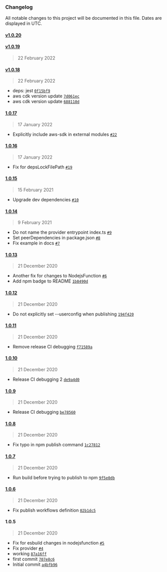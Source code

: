 ### Changelog

All notable changes to this project will be documented in this file. Dates are displayed in UTC.

#### [v1.0.20](https://github.com/kuthia/ses-smtp-credentials-cdk/compare/v1.0.19...v1.0.20)

#### [v1.0.19](https://github.com/kuthia/ses-smtp-credentials-cdk/compare/v1.0.18...v1.0.19)

> 22 February 2022

#### [v1.0.18](https://github.com/kuthia/ses-smtp-credentials-cdk/compare/1.0.17...v1.0.18)

> 22 February 2022

- deps: jest [`0f15bf9`](https://github.com/kuthia/ses-smtp-credentials-cdk/commit/0f15bf924eab2b8f9bd6eacb5070ac3df70d1469)
- aws cdk version update [`7d061ec`](https://github.com/kuthia/ses-smtp-credentials-cdk/commit/7d061ece42aff60e474134b23aa9dd1b8adbaa5d)
- aws cdk version update [`688110d`](https://github.com/kuthia/ses-smtp-credentials-cdk/commit/688110dd78d11bf7e3393274e799343990703371)

#### [1.0.17](https://github.com/kuthia/ses-smtp-credentials-cdk/compare/1.0.16...1.0.17)

> 17 January 2022

- Explicitly include aws-sdk in external modules [`#22`](https://github.com/kuthia/ses-smtp-credentials-cdk/pull/22)

#### [1.0.16](https://github.com/kuthia/ses-smtp-credentials-cdk/compare/1.0.15...1.0.16)

> 17 January 2022

- Fix for depsLockFilePath [`#19`](https://github.com/kuthia/ses-smtp-credentials-cdk/pull/19)

#### [1.0.15](https://github.com/kuthia/ses-smtp-credentials-cdk/compare/1.0.14...1.0.15)

> 15 February 2021

- Upgrade dev dependencies [`#10`](https://github.com/kuthia/ses-smtp-credentials-cdk/pull/10)

#### [1.0.14](https://github.com/kuthia/ses-smtp-credentials-cdk/compare/1.0.13...1.0.14)

> 9 February 2021

- Do not name the provider entrypoint index.ts [`#9`](https://github.com/kuthia/ses-smtp-credentials-cdk/pull/9)
- Set peerDependencies in package.json [`#8`](https://github.com/kuthia/ses-smtp-credentials-cdk/pull/8)
- Fix example in docs [`#7`](https://github.com/kuthia/ses-smtp-credentials-cdk/pull/7)

#### [1.0.13](https://github.com/kuthia/ses-smtp-credentials-cdk/compare/1.0.12...1.0.13)

> 21 December 2020

- Another fix for changes to NodejsFunction [`#6`](https://github.com/kuthia/ses-smtp-credentials-cdk/pull/6)
- Add npm badge to README [`1b8490d`](https://github.com/kuthia/ses-smtp-credentials-cdk/commit/1b8490d4bf5e56c63d5d31fffef69d261a169f42)

#### [1.0.12](https://github.com/kuthia/ses-smtp-credentials-cdk/compare/1.0.11...1.0.12)

> 21 December 2020

- Do not explicitly set --userconfig when publishing [`194f420`](https://github.com/kuthia/ses-smtp-credentials-cdk/commit/194f420d1552e79b719e1baaad0a9097d64ada16)

#### [1.0.11](https://github.com/kuthia/ses-smtp-credentials-cdk/compare/1.0.10...1.0.11)

> 21 December 2020

- Remove release CI debugging [`f71589a`](https://github.com/kuthia/ses-smtp-credentials-cdk/commit/f71589adf2b49efcc88c67f09740adbab16b3caf)

#### [1.0.10](https://github.com/kuthia/ses-smtp-credentials-cdk/compare/1.0.9...1.0.10)

> 21 December 2020

- Release CI debugging 2 [`de9a4d0`](https://github.com/kuthia/ses-smtp-credentials-cdk/commit/de9a4d0fd218c87ea24bb9c60bc8212cc3403a2a)

#### [1.0.9](https://github.com/kuthia/ses-smtp-credentials-cdk/compare/1.0.8...1.0.9)

> 21 December 2020

- Release CI debugging [`be78560`](https://github.com/kuthia/ses-smtp-credentials-cdk/commit/be7856067e82c745d34445b13df8001519b07ae6)

#### [1.0.8](https://github.com/kuthia/ses-smtp-credentials-cdk/compare/1.0.7...1.0.8)

> 21 December 2020

- Fix typo in npm publish command [`1c27812`](https://github.com/kuthia/ses-smtp-credentials-cdk/commit/1c278128413748e55b11e9f76677215ffc87c3a6)

#### [1.0.7](https://github.com/kuthia/ses-smtp-credentials-cdk/compare/1.0.6...1.0.7)

> 21 December 2020

- Run build before trying to publish to npm [`9f5e0db`](https://github.com/kuthia/ses-smtp-credentials-cdk/commit/9f5e0dbda68d274efd917b974d23af52704b7e92)

#### [1.0.6](https://github.com/kuthia/ses-smtp-credentials-cdk/compare/1.0.5...1.0.6)

> 21 December 2020

- Fix publish workflows definition [`02b1dc5`](https://github.com/kuthia/ses-smtp-credentials-cdk/commit/02b1dc5464193d3997ababb4eb7a112158db9277)

#### 1.0.5

> 21 December 2020

- Fix for esbuild changes in nodejsfunction [`#5`](https://github.com/kuthia/ses-smtp-credentials-cdk/pull/5)
- Fix provider [`#4`](https://github.com/kuthia/ses-smtp-credentials-cdk/pull/4)
- working [`87a16ff`](https://github.com/kuthia/ses-smtp-credentials-cdk/commit/87a16ff2ce48a0ef3b329ef38baab62852a7ed5b)
- first commit [`707e8c6`](https://github.com/kuthia/ses-smtp-credentials-cdk/commit/707e8c672749f43fb5dc5827632dd48fef8c7941)
- Initial commit [`a4bfb96`](https://github.com/kuthia/ses-smtp-credentials-cdk/commit/a4bfb96ac206b710d668a7bdaa35b0b632b41f5e)
